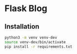 # Flask Blog

## Installation

```bash
python3 -m venv venv-dev
source venv-dev/bin/activate
pip install -r requirements.txt
```
